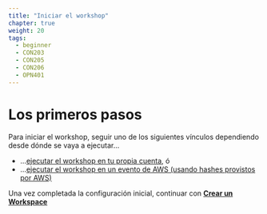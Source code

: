 ```yaml
---
title: "Iniciar el workshop"
chapter: true
weight: 20
tags:
  - beginner
  - CON203
  - CON205
  - CON206
  - OPN401
---
```


# Los primeros pasos



Para iniciar el workshop, seguir uno de los siguientes vínculos dependiendo desde dónde se vaya a ejecutar...

* ...[ejecutar el workshop en tu propia cuenta](self_paced/), ó
* ...[ejecutar el workshop en un evento de AWS (usando hashes provistos por AWS)](aws_event/)

Una vez completada la configuración inicial, continuar con [**Crear un Workspace**](/020_prerequisites/workspace/)
